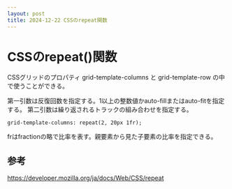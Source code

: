 ```yaml
---
layout: post
title: 2024-12-22 CSSのrepeat関数
---
```


# CSSのrepeat()関数

CSSグリッドのプロパティ grid-template-columns と grid-template-row の中で使うことができる。

第一引数は反復回数を指定する。1以上の整数値かauto-fillまたはauto-fitを指定する。
第二引数は繰り返されるトラックの組み合わせを指定する。

```
grid-template-columns: repeat(2, 20px 1fr);
```

frはfractionの略で比率を表す。親要素から見た子要素の比率を指定できる。

## 参考
https://developer.mozilla.org/ja/docs/Web/CSS/repeat
